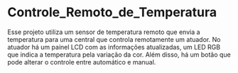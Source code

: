 # Controle_Remoto_de_Temperatura
Esse projeto utiliza um sensor de temperatura remoto que envia a temperatura para uma central que controla remotamente um atuador. No atuador há um painel LCD com as informações atualizadas, um LED RGB que indica a temperatura pela variação da cor. Além disso, há um botão que pode alterar o controle entre automático e manual.
